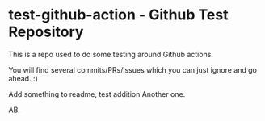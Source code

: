 # test-github-action - Github Test Repository

This is a repo used to do some testing around Github actions.

You will find several commits/PRs/issues which you can just ignore and go ahead. :)

Add something to readme, test addition
Another one.

AB.

